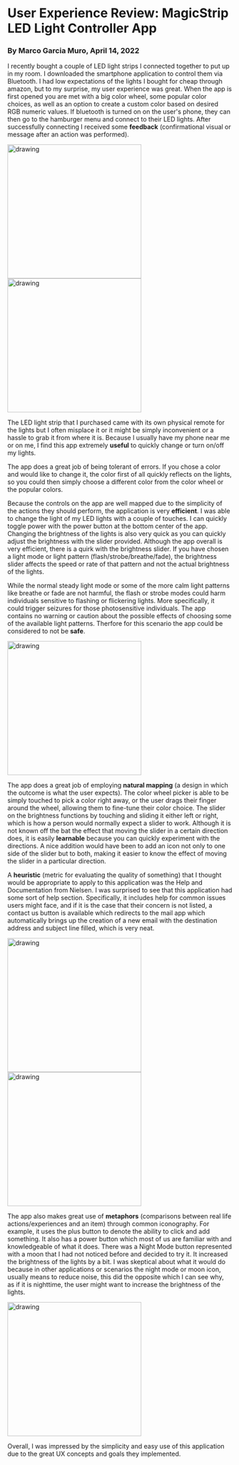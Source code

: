# User Experience Review: MagicStrip LED Light Controller App
### By Marco Garcia Muro, April 14, 2022

I recently bought a couple of LED light strips I connected together to put up in my room. I downloaded the smartphone application to control them via Bluetooth. I had low expectations of the lights I bought for cheap through amazon, but to my surprise, my user experience was great.
When the app is first opened you are met with a big color wheel, some popular color choices, as well as an option to create a custom color based on desired RGB numeric values. If bluetooth is turned on on the user's phone, they can then go to the hamburger menu and connect to their LED lights. After successfully connecting I received some **feedback** (confirmational visual or message after an action was performed).

<img src="https://user-images.githubusercontent.com/42755486/163662813-9cebc64c-2be8-4d38-81f9-370af94c04c3.PNG" alt="drawing" width="300"/>
<img src="https://user-images.githubusercontent.com/42755486/163661992-a4f12ec4-99c8-43ec-8e56-57837e297ea9.PNG" alt="drawing" width="300"/>

The LED light strip that I purchased came with its own physical remote for the lights but I often misplace it or it might be simply inconvenient or a hassle to grab it from where it is. Because I usually have my phone near me or on me, I find this app extremely **useful** to quickly change or turn on/off my lights.

The app does a great job of being tolerant of errors. If you chose a color and would like to change it, the color first of all quickly reflects on the lights, so you could then simply choose a different color from the color wheel or the popular colors.


Because the controls on the app are well mapped due to the simplicity of the actions they should perform, the application is very **efficient**. I was able to change the light of my LED lights with a couple of touches. I can quickly toggle power with the power button at the bottom center of the app. Changing the brightness of the lights is also very quick as you can quickly adjust the brightness with the slider provided. Although the app overall is very efficient, there is a quirk with the brightness slider. If you have chosen a light mode or light pattern (flash/strobe/breathe/fade), the brightness slider affects the speed or rate of that pattern and not the actual brightness of the lights.  

While the normal steady light mode or some of the more calm light patterns like breathe or fade are not harmful, the flash or strobe modes could harm individuals sensitive to flashing or flickering lights. More specifically, it could trigger seizures for those photosensitive individuals. The app contains no warning or caution about the possible effects of choosing some of the available light patterns. Therfore for this scenario the app could be considered to not be **safe**.

<img src="https://user-images.githubusercontent.com/42755486/163662145-e28f07aa-e24a-4598-8b6d-3e2514583c1e.PNG" alt="drawing" width="300"/>

The app does a great job of employing **natural mapping** (a design in which the outcome is what the user expects). The color wheel picker is able to be simply touched to pick a color right away, or the user drags their finger around the wheel, allowing them to fine-tune their color choice. The slider on the brightness functions by touching and sliding it either left or right, which is how a person would normally expect a slider to work. Although it is not known off the bat the effect that moving the slider in a certain direction does, it is easily **learnable** because you can quickly experiment with the directions. A nice addition would have been to add an icon not only to one side of the slider but to both, making it easier to know the effect of moving the slider in a particular direction. 

A **heuristic** (metric for evaluating the quality of something) that I thought would be appropriate to apply to this application was the Help and Documentation from Nielsen. I was surprised to see that this application had some sort of help section. Specifically, it includes help for common issues users might face, and if it is the case that their concern is not listed, a contact us button is available which redirects to the mail app which automatically brings up the creation of a new email with the destination address and subject line filled, which is very neat. 

<img src="https://user-images.githubusercontent.com/42755486/163662119-4f9c1d9c-6598-4943-92c1-8c66da2d2438.PNG" alt="drawing" width="300"/>
<img src="https://user-images.githubusercontent.com/42755486/163662123-57ba1767-c378-4565-a3e9-858542c149f5.PNG" alt="drawing" width="300"/>

The app also makes great use of **metaphors** (comparisons between real life actions/experiences and an item) through common iconography. For example, it uses the plus button to denote the ability to click and add something. It also has a power button which most of us are familiar with and knowledgeable of what it does. There was a Night Mode button represented with a moon that I had not noticed before and decided to try it. It increased the brightness of the lights by a bit. I was skeptical about what it would do because in other applications or scenarios the night mode or moon icon, usually means to reduce noise, this did the opposite which I can see why, as if it is nighttime, the user might want to increase the brightness of the lights. 

<img src="https://user-images.githubusercontent.com/42755486/163662092-b8b98cad-343f-41d7-90dd-1e220daae96b.PNG" alt="drawing" width="300"/>

Overall, I was impressed by the simplicity and easy use of this application due to the great UX concepts and goals they implemented.
